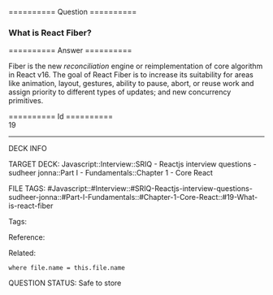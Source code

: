 ========== Question ==========  

### What is React Fiber?  

========== Answer ==========  

Fiber is the new _reconciliation_ engine or reimplementation of core algorithm in React v16. The goal of React Fiber is to increase its suitability for areas like animation, layout, gestures, ability to pause, abort, or reuse work and assign priority to different types of updates; and new concurrency primitives.

========== Id ==========  
19

---

DECK INFO

TARGET DECK: Javascript::Interview::SRIQ - Reactjs interview questions - sudheer jonna::Part I - Fundamentals::Chapter 1 - Core React

FILE TAGS: #Javascript::#Interview::#SRIQ-Reactjs-interview-questions-sudheer-jonna::#Part-I-Fundamentals::#Chapter-1-Core-React::#19-What-is-react-fiber

Tags:

Reference:

Related:

```dataview
where file.name = this.file.name
```
QUESTION STATUS: Safe to store
